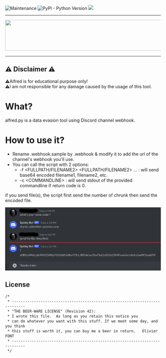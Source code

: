 ![Maintenance](https://img.shields.io/maintenance/yes/2030)
![PyPI - Python Version](https://img.shields.io/pypi/pyversions/datetime)
![](https://img.shields.io/badge/License-Beerware-yellow)

<hr/>
<img src="https://assets-global.website-files.com/6257adef93867e50d84d30e2/636e0b5061df29d55a92d945_full_logo_blurple_RGB.svg" data-canonical-src="https://assets-global.website-files.com/6257adef93867e50d84d30e2/636e0b5061df29d55a92d945_full_logo_blurple_RGB.svg" width="600" height="100" />
<hr/>

## :warning: Disclaimer :warning:
:warning:Alfred is for educational purpose only!<br>
:warning:️I am not responsible for any damage caused by the usage of this tool.<br>
# What?
alfred.py is a data evasion tool using Discord channel webhook.
# How to use it?
* Rename .webhook.sample by .webhook & modify it to add the url of the channel's webhook you'll use.
* You can call the script with 2 options:
  * -f \<FULLPATH/FILENAME2> \<FULLPATH/FILENAME2> ... : will send base64 encoded filename1, filename2, etc.
  * -c \<COMMANDLINE>              : will send stdout of the provided commandline if return code is 0.

if you send file(s), the script first send the number of chrunk then send the encoded file.

![discord-discussion2.png](./discord-discussion.png)

## License
```
/*
 * ----------------------------------------------------------------------------
 * "THE BEER-WARE LICENSE" (Revision 42):
 * I wrote this file.  As long as you retain this notice you
 * can do whatever you want with this stuff. If we meet some day, and you think
 * this stuff is worth it, you can buy me a beer in return.   Olivier FONT
 * ----------------------------------------------------------------------------
 */
```
